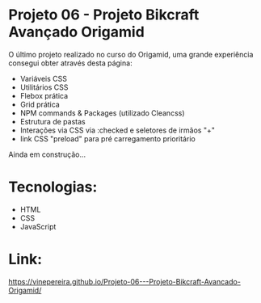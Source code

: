 # Projeto 06 - Projeto Bikcraft Avançado Origamid
O último projeto realizado no curso do Origamid, uma grande experiência consegui obter através desta página:
- Variáveis CSS
- Utilitários CSS
- Flebox prática
- Grid prática
- NPM commands & Packages (utilizado Cleancss)
- Estrutura de pastas
- Interações via CSS via :checked e seletores de irmãos "+"
- link CSS "preload" para pré carregamento prioritário


Ainda em construção...

# Tecnologias:
- HTML
- CSS
- JavaScript

# Link:
https://vinepereira.github.io/Projeto-06---Projeto-Bikcraft-Avancado-Origamid/